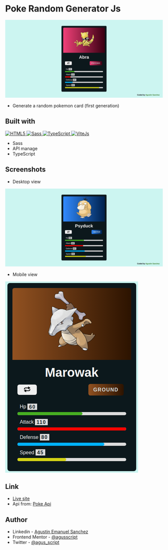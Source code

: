 # Poke Random Generator Js

![](assets/screenshots/abra-card-desktop.png)

- Generate a random pokemon card (first generation)

## Built with

<p>
 <a href="https://developer.mozilla.org/en-US/docs/Glossary/HTML">
  <img src="https://img.shields.io/badge/-HTML5-E34F26?style=flat-square&logo=html5&logoColor=white" height="30" alt="HTML5"/>
 </a>
 <a href="https://sass-lang.com/">
  <img src="https://img.shields.io/badge/-Sass-ff69b4?style=flat-square&logo=SASS&logoColor=white" height="30" alt="Sass"/>
 </a>
 <a href="https://www.typescriptlang.org/">
  <img src="https://img.shields.io/badge/-TypeScript-007acc?style=flat-square&logo=TypeScript&logoColor=white" height="30" alt="TypeScript"/>
 </a>
 <a href="https://vitejs.dev/">
  <img src="https://img.shields.io/badge/-ViteJS-purple?style=flat-square&logo=Vite&logoColor=white" height="30" alt="ViteJs"/>
 </a>
</p>

- Sass
- API manage
- TypeScript

## Screenshots

- Desktop view

![](assets/screenshots/psyduck-card-desktop.png)

- Mobile view

![](assets/screenshots/mobile-card.png)

## Link

- [Live site](https://poke-random-generator-js.vercel.app/)
- Api from: [Poke Api](https://pokeapi.co/)

## Author

- Linkedin - [Agustin Emanuel Sanchez](https://www.linkedin.com/in/agustin-emanuel-sanchez-4b2807240/)
- Frontend Mentor - [@agusscript](https://www.frontendmentor.io/profile/agusscript)
- Twitter - [@agus_script](https://twitter.com/agus_script)
